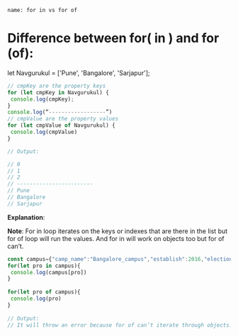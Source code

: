 ```ngMeta
name: for in vs for of
```

# Difference between for( in ) and for (of): 

let Navgurukul = ['Pune', 'Bangalore', 'Sarjapur'];
 
```javascript
// cmpKey are the property keys
for (let cmpKey in Navgurukul) {
 console.log(cmpKey);
}
console.log(“------------------”)
// cmpValue are the property values
for (let cmpValue of Navgurukul) {
 console.log(cmpValue)
}

// Output:

// 0
// 1
// 2
// ------------------------
// Pune
// Bangalore
// Sarjapur

```

**Explanation**:

**Note**: For in loop iterates on the keys or indexes that are there in the list but for of loop will run the values. And for in will work on objects too but for of can’t.

```javascript
const campus={"camp_name":"Bangalore_campus","establish":2016,"election":"three_months"}
for(let pro in campus){
 console.log(campus[pro])
}
 
for(let pro of campus){
 console.log(pro)
}
 
// Output:
// It will throw an error because for of can’t iterate through objects.

```

